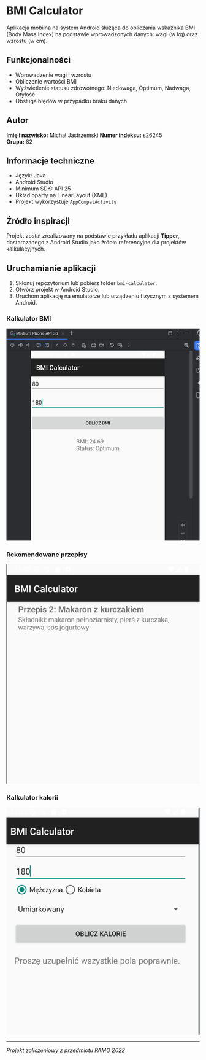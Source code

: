 # BMI Calculator

Aplikacja mobilna na system Android służąca do obliczania wskaźnika BMI (Body Mass Index) na podstawie wprowadzonych danych: wagi (w kg) oraz wzrostu (w cm).

## Funkcjonalności
- Wprowadzenie wagi i wzrostu
- Obliczenie wartości BMI
- Wyświetlenie statusu zdrowotnego: Niedowaga, Optimum, Nadwaga, Otyłość
- Obsługa błędów w przypadku braku danych

## Autor
**Imię i nazwisko:** Michał Jastrzemski 
**Numer indeksu:** s26245  
**Grupa:** 82 

## Informacje techniczne
- Język: Java
- Android Studio
- Minimum SDK: API 25
- Układ oparty na LinearLayout (XML)
- Projekt wykorzystuje `AppCompatActivity`

## Źródło inspiracji
Projekt został zrealizowany na podstawie przykładu aplikacji **Tipper**, dostarczanego z Android Studio jako źródło referencyjne dla projektów kalkulacyjnych.

## Uruchamianie aplikacji
1. Sklonuj repozytorium lub pobierz folder `bmi-calculator`.
2. Otwórz projekt w Android Studio.
3. Uruchom aplikację na emulatorze lub urządzeniu fizycznym z systemem Android.

### Kalkulator BMI
![BMI Kalkulator](app/screenshots/bmiCalc_1.png)

### Rekomendowane przepisy
![Recipes](app/screenshots/recipes.png)

### Kalkulator kalorii
![Kalorie](app/screenshots/activityCalc.png)

---

_Projekt zaliczeniowy z przedmiotu PAMO 2022_
